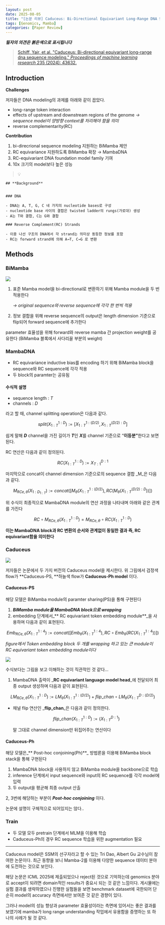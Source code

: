 ```yaml
---
layout: post
date: 2025-08-05
title: "[논문 리뷰] Caduceus: Bi-Directional Equivariant Long-Range DNA Sequence Modeling"
tags: [Genomics, Mamba]
categories: [Paper Review]
---
```


<span class="notion-red">_**필자의 의견은 붉은색으로 표시됩니다**_</span>


> [Schiff, Yair, et al. "Caduceus: Bi-directional equivariant long-range dna sequence modeling." ](https://pmc.ncbi.nlm.nih.gov/articles/PMC12189541/)[_Proceedings of machine learning research_](https://pmc.ncbi.nlm.nih.gov/articles/PMC12189541/)[ 235 (2024): 43632.](https://pmc.ncbi.nlm.nih.gov/articles/PMC12189541/)



## Introduction


**Challenges**


저자들은 DNA modeling의 과제를 아래와 같이 꼽았다.

- long-range token interaction
- effects of upstream and downstream regions of the genome 
_→ sequence model이 양방향 context를 처리해야 함을 의미_
- reverse complementarity(RC)

**Contribution**

1. bi-direcrional sequence modeling 지원하는 BiMamba 제안
1. RC equivariance 지원하도록 BiMamba 확장 → MambaDNA
1. RC-equivariant DNA foundation model family 기여
1. 10x 크기의 model보다 높은 성능

> 💡 


	## **Background**


	### DNA

	- DNA는 A, T, G, C 네 가지의 nucleotide bases로 구성
	- nucleotide base 사이의 결합은 twisted ladder의 rungs(가로대) 생성
	- A는 T와 결합, C는 G와 결합

	### Reverse Complement(RC) Strands

	- 이중 나선 구조의 DNA에서 각 strand는 의미상 동등한 정보를 포함
	- RC는 forward strand에 의해 A→T, C→G 로 변환


## Methods



### BiMamba


![](https://prod-files-secure.s3.us-west-2.amazonaws.com/542b861c-36a8-4051-84e5-8804b6728dba/2c247d59-7815-4980-99f0-8f0d21f445a7/image.png?X-Amz-Algorithm=AWS4-HMAC-SHA256&X-Amz-Content-Sha256=UNSIGNED-PAYLOAD&X-Amz-Credential=ASIAZI2LB4665S5LCA7G%2F20251006%2Fus-west-2%2Fs3%2Faws4_request&X-Amz-Date=20251006T210122Z&X-Amz-Expires=3600&X-Amz-Security-Token=IQoJb3JpZ2luX2VjEPz%2F%2F%2F%2F%2F%2F%2F%2F%2F%2FwEaCXVzLXdlc3QtMiJIMEYCIQD06oDt1aTpnJC9aruvRE5MZOGKA1XJeOABAYaTuO15YwIhANe06Yo%2FuRquEi77I540i7lBsEqN9K7gAn%2FQa0NHPj%2FzKogECJT%2F%2F%2F%2F%2F%2F%2F%2F%2F%2FwEQABoMNjM3NDIzMTgzODA1IgyZvZm%2F%2F6%2B77OUoNQQq3AN%2BUeDnUOwKgtxlhNZAWgYfPil8mRSXHOC%2FtwBL7T2G5V1ejsPh4vy2cAoCbNyWHSghiUMWjltlLXFVuM9qo8rgb%2FADgb7uTxhV843UY6i7wHtaHZG%2BAmOSjAoVA%2F5%2B9tPQV8r0GRfGEqLViiRhYXNUUkuZ8lg3%2Bqo5ZH2zHPfw%2BZbFCQ5rTSjMhDS69Tnp%2BFkHwiNsIAUyHHZMyYHHeNaZ%2BJpnlTj1IUMu6Gsb8l82u2BZx5vUR7Gs%2FZZlpweD8VPduwYxGMuUPjkCb3%2FvoIQ7u%2BLafHjauA0xinrl9HFw0o9SgAJnihW%2Fy5KbuG1DauLBFSIJwUDaYXv8Ssa8ZA6vLV4bVlELaPKfWZ1r18vt3PgzbRuefgMm83WAo0al77O6jakru%2FEacLA2oWaPZqkObW3sxyur%2B3XGX8RClO3REz2%2Frixy40tMSPA1VWENiIUvaZSKmV7M9sl0l6tVZBW9FumukW4G4nEGPoEmuBbIAlyBSv7CRscYl69IlOBsxvdTPmOBB8HaXuDkyCne6PEoW%2FIBtLtlPVPmoX3PuAfOvtpSXUb9Y3TvypG9B1D1QzzqwXD6mtvQnRq3SP8r4MXWQzUnJywrsjtjiOMGRIsZMsfPAOuTP19FTGxMrzDmq5DHBjqkAeygGNcTzblVrVLsFh18gPnkaKMEnhr%2FMclwj44lHe1lmnEW9TPHoHHumW6j9RI3qxx%2FuGBtFlAcpjFsYJeHPOMehqTl9BSq7YZnKlMOhY36VFJAbGsNrIRoAmWlTNayvFsYTEsos5gA5LZtTBrzr12D3a2YUo1M6QDD1AUypw2gaQPS3IXa%2BfAa7SGpUfmbo0OufbkbRbZZxEHIYvzPyOGnH7RX&X-Amz-Signature=4dc1fa703118e9ae44981334bc4054a1d0fd828a00e06e2618c64022c35d9a3c&X-Amz-SignedHeaders=host&x-amz-checksum-mode=ENABLED&x-id=GetObject)

1. 표준 Mamba model을 bi-directional로 변환하기 위해 Mamba module을 두 번 적용한다

	_→ original sequence와 reverse sequence에 각각 한 번씩 적용_

1. 정보 결합을 위해 reverse sequence의 output은 length dimension 기준으로 flip되어 forward sequence에 추가한다

parameter 효율성을 위해 forward와 reverse mamba 간 projection weight를 공유한다 (BiMamba 블록에서 사다리꼴 부분의 weight)



### MambaDNA

- RC equivariance inductive bias를 encoding 하기 위해 BiMamba block을 sequence와 RC sequence에 각각 적용
- 두 block의 paramter는 공유됨


#### 수식적 설명

- sequence length : _T_
- channels : _D_

라고 할 때,  channel splitting operation은 다음과 같다.


$$
split(X^{1:D}_{1:T}):=[X^{1:(D/2)}_{1:T},X^{(D/2):D}_{1:T}]
$$


<span class="notion-red">쉽게 말해 </span><span class="notion-red">_**D**_</span><span class="notion-red"> channel을 가진 길이가 </span><span class="notion-red">_**T**_</span><span class="notion-red">인 </span><span class="notion-red">_**X**_</span><span class="notion-red">를 channel 기준으로 “</span><span class="notion-red">**이등분”**</span><span class="notion-red">한다고 보면 된다.</span>


RC 연산은 다음과 같이 정의된다.


$$
RC(X^{1:D}_{1:T}):=X^{D:1}_{T:1}
$$


마지막으로 concat이 channel dimension 기준으로의 sequence 결합 _M_은 다음과 같다.


$$
M_{RCe,\theta}(X_{1:D_{1:T}}):=concat([M_{\theta}(X^{1:(D/2)}_{1:T}),RC(M_{\theta}(X^{(D/2):D}_{1:T}))])
$$


위 수식이 최종적으로 MambaDNA module의 연산 과정을 나타내며 아래와 같은 관계를 가진다


$$
RC\circ M_{RCe,\theta}(X^{1:D}_{1:T}) = M_{RCe,\theta} \circ RC(X^{1:D}_{1:T})
$$


**이는 MambaDNA block과 RC 변환의 순서와 관계없이 동일한 결과 즉, RC equivariant함을 의미한다**



### Caduceus


![](https://prod-files-secure.s3.us-west-2.amazonaws.com/542b861c-36a8-4051-84e5-8804b6728dba/f94a60d7-8145-473b-aef9-7c68d3ec604a/image.png?X-Amz-Algorithm=AWS4-HMAC-SHA256&X-Amz-Content-Sha256=UNSIGNED-PAYLOAD&X-Amz-Credential=ASIAZI2LB4665S5LCA7G%2F20251006%2Fus-west-2%2Fs3%2Faws4_request&X-Amz-Date=20251006T210123Z&X-Amz-Expires=3600&X-Amz-Security-Token=IQoJb3JpZ2luX2VjEPz%2F%2F%2F%2F%2F%2F%2F%2F%2F%2FwEaCXVzLXdlc3QtMiJIMEYCIQD06oDt1aTpnJC9aruvRE5MZOGKA1XJeOABAYaTuO15YwIhANe06Yo%2FuRquEi77I540i7lBsEqN9K7gAn%2FQa0NHPj%2FzKogECJT%2F%2F%2F%2F%2F%2F%2F%2F%2F%2FwEQABoMNjM3NDIzMTgzODA1IgyZvZm%2F%2F6%2B77OUoNQQq3AN%2BUeDnUOwKgtxlhNZAWgYfPil8mRSXHOC%2FtwBL7T2G5V1ejsPh4vy2cAoCbNyWHSghiUMWjltlLXFVuM9qo8rgb%2FADgb7uTxhV843UY6i7wHtaHZG%2BAmOSjAoVA%2F5%2B9tPQV8r0GRfGEqLViiRhYXNUUkuZ8lg3%2Bqo5ZH2zHPfw%2BZbFCQ5rTSjMhDS69Tnp%2BFkHwiNsIAUyHHZMyYHHeNaZ%2BJpnlTj1IUMu6Gsb8l82u2BZx5vUR7Gs%2FZZlpweD8VPduwYxGMuUPjkCb3%2FvoIQ7u%2BLafHjauA0xinrl9HFw0o9SgAJnihW%2Fy5KbuG1DauLBFSIJwUDaYXv8Ssa8ZA6vLV4bVlELaPKfWZ1r18vt3PgzbRuefgMm83WAo0al77O6jakru%2FEacLA2oWaPZqkObW3sxyur%2B3XGX8RClO3REz2%2Frixy40tMSPA1VWENiIUvaZSKmV7M9sl0l6tVZBW9FumukW4G4nEGPoEmuBbIAlyBSv7CRscYl69IlOBsxvdTPmOBB8HaXuDkyCne6PEoW%2FIBtLtlPVPmoX3PuAfOvtpSXUb9Y3TvypG9B1D1QzzqwXD6mtvQnRq3SP8r4MXWQzUnJywrsjtjiOMGRIsZMsfPAOuTP19FTGxMrzDmq5DHBjqkAeygGNcTzblVrVLsFh18gPnkaKMEnhr%2FMclwj44lHe1lmnEW9TPHoHHumW6j9RI3qxx%2FuGBtFlAcpjFsYJeHPOMehqTl9BSq7YZnKlMOhY36VFJAbGsNrIRoAmWlTNayvFsYTEsos5gA5LZtTBrzr12D3a2YUo1M6QDD1AUypw2gaQPS3IXa%2BfAa7SGpUfmbo0OufbkbRbZZxEHIYvzPyOGnH7RX&X-Amz-Signature=83503a44d8474300910ad122dcc85e41d5e800e548a3bdbe1dc51b41e3385035&X-Amz-SignedHeaders=host&x-amz-checksum-mode=ENABLED&x-id=GetObject)


저자들은 논문에서 두 가지 버전의 Caduceus model을 제시한다. 위 그림에서 검정색 flow가 **Caduceus-PS, **하늘색 flow가 **Caduceus-Ph model** 이다.



#### Caduceus-PS


해당 모델은 BiMamba module의 paramter sharing(PS)을 통해 구현된다

1. _**BiMamba module을 MambaDNA block으로 wrapping**_
1. embedding 단계에서_** RC equivariant token embedding module**_을 사용하며 다음과 같이 표현된다.

$$
Emb_{RCe,\theta}(X^{1:4}_{1:T}):=concat([Emb_{\theta}(X^{1:4}_{1:T}),RC \circ Emb_{\theta}(RC(X^{1:4}_{1:T}))])
$$


_figure에서 Token embedding block 두 개를 wrapping 하고 있는 큰 module이 RC equivariant token embedding module이다_


![](https://prod-files-secure.s3.us-west-2.amazonaws.com/542b861c-36a8-4051-84e5-8804b6728dba/b175e4da-71eb-4e91-8c23-a06dabe673c9/image.png?X-Amz-Algorithm=AWS4-HMAC-SHA256&X-Amz-Content-Sha256=UNSIGNED-PAYLOAD&X-Amz-Credential=ASIAZI2LB4665S5LCA7G%2F20251006%2Fus-west-2%2Fs3%2Faws4_request&X-Amz-Date=20251006T210123Z&X-Amz-Expires=3600&X-Amz-Security-Token=IQoJb3JpZ2luX2VjEPz%2F%2F%2F%2F%2F%2F%2F%2F%2F%2FwEaCXVzLXdlc3QtMiJIMEYCIQD06oDt1aTpnJC9aruvRE5MZOGKA1XJeOABAYaTuO15YwIhANe06Yo%2FuRquEi77I540i7lBsEqN9K7gAn%2FQa0NHPj%2FzKogECJT%2F%2F%2F%2F%2F%2F%2F%2F%2F%2FwEQABoMNjM3NDIzMTgzODA1IgyZvZm%2F%2F6%2B77OUoNQQq3AN%2BUeDnUOwKgtxlhNZAWgYfPil8mRSXHOC%2FtwBL7T2G5V1ejsPh4vy2cAoCbNyWHSghiUMWjltlLXFVuM9qo8rgb%2FADgb7uTxhV843UY6i7wHtaHZG%2BAmOSjAoVA%2F5%2B9tPQV8r0GRfGEqLViiRhYXNUUkuZ8lg3%2Bqo5ZH2zHPfw%2BZbFCQ5rTSjMhDS69Tnp%2BFkHwiNsIAUyHHZMyYHHeNaZ%2BJpnlTj1IUMu6Gsb8l82u2BZx5vUR7Gs%2FZZlpweD8VPduwYxGMuUPjkCb3%2FvoIQ7u%2BLafHjauA0xinrl9HFw0o9SgAJnihW%2Fy5KbuG1DauLBFSIJwUDaYXv8Ssa8ZA6vLV4bVlELaPKfWZ1r18vt3PgzbRuefgMm83WAo0al77O6jakru%2FEacLA2oWaPZqkObW3sxyur%2B3XGX8RClO3REz2%2Frixy40tMSPA1VWENiIUvaZSKmV7M9sl0l6tVZBW9FumukW4G4nEGPoEmuBbIAlyBSv7CRscYl69IlOBsxvdTPmOBB8HaXuDkyCne6PEoW%2FIBtLtlPVPmoX3PuAfOvtpSXUb9Y3TvypG9B1D1QzzqwXD6mtvQnRq3SP8r4MXWQzUnJywrsjtjiOMGRIsZMsfPAOuTP19FTGxMrzDmq5DHBjqkAeygGNcTzblVrVLsFh18gPnkaKMEnhr%2FMclwj44lHe1lmnEW9TPHoHHumW6j9RI3qxx%2FuGBtFlAcpjFsYJeHPOMehqTl9BSq7YZnKlMOhY36VFJAbGsNrIRoAmWlTNayvFsYTEsos5gA5LZtTBrzr12D3a2YUo1M6QDD1AUypw2gaQPS3IXa%2BfAa7SGpUfmbo0OufbkbRbZZxEHIYvzPyOGnH7RX&X-Amz-Signature=7f6497febcf91f235ace5e34adc18ea78e7e05ed23c65756f6a729ee7db6d699&X-Amz-SignedHeaders=host&x-amz-checksum-mode=ENABLED&x-id=GetObject)


<span class="notion-red">수식보다는 그림을 보고 이해하는 것이 직관적인 것 같다…</span>

1. MambaDNA 출력이 _**RC equivariant language model head**_에 전달되어 최종 output 생성하며 다음과 같이 표현된다.

$$
LM_{RCe,\theta}(X^{1:D}_{1:T}):= LM_{\theta}(X^{1:(D/2)}_{1:T})+flip\_chan\circ LM_{\theta}(X^{D:(D/2)}_{1:T})
$$

- 채널 flip 연산인 _**flip\_chan**_은 다음과 같이 정의한다.

	$$
	flip\_chan(X^{1:D}_{1:T}):=(X^{D:1}_{1:T})
	$$


	말 그대로 channel dimension만 뒤집어주는 연산이다



#### Caduceus-Ph


해당 모델은_** Post-hoc conjoining(Ph)**_ 방법론을 이용해 BiMamba block stack을 통해 구현된다

1. MambaDNA block을 사용하지 않고 BiMamba module을 backbone으로 학습
1. inference 단계에서 input sequence와 input의 RC sequence를 각각 model에 입력
1. 두 output을 평균해 최종 output 산출

2, 3번에 해당하는 부분이 _**Post-hoc conjoining**_ 이다.


<span class="notion-red">논문에 설명이 구체적으로 되어있지는 않다..</span>



### Train

- 두 모델 모두 pretrain 단계에서 MLM을 이용해 학습
- Caduceus-Ph의 경우 RC sequence 학습을 위한 augmentation 필요

---


<span class="notion-red">Caduceus model은 SSM의 선구자라고 할 수 있는 Tri Dao, Albert Gu 교수님이 참여한 논문이다. 최근 동향을 보니 Mamba-2를 이용해 다양한 sequence 데이터 분야에 도전하는 것으로 보인다.</span>


<span class="notion-red">해당 논문은 ICML 2025에 제출되었으나 reject된 것으로 기억하는데 genomics 분야로 accept이 되려면 domain적인 results가 중요시 되는 것 같은 느낌이다. 게시물에는 실험 결과를 생략하였으나 진행한 실험들을 보면 benchmark dataset에 국한되어 단순히 model의 accuracy 측면에서만 보여준 것 같은 경향이 있다.</span>


<span class="notion-red">그러나 model의 성능 향상과 parameter 효율성이라는 측면에 있어서는 좋은 결과를 보였기에 mamba가 long range understanding 작업에서 유용함을 증명하는 또 하나의 사례가 될 것 같다.</span>

